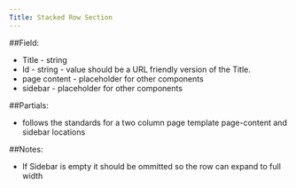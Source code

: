 ```yaml
---
Title: Stacked Row Section
---
```


##Field:
* Title - string
* Id - string - value should be a URL friendly version of the Title.
* page content - placeholder for other components
* sidebar - placeholder for other components

##Partials:
* follows the standards for a two column page template page-content and sidebar locations

##Notes:
* If Sidebar is empty it should be ommitted so the row can expand to full width

